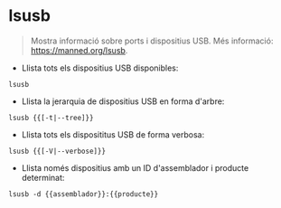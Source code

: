 # lsusb

> Mostra informació sobre ports i dispositius USB.
> Més informació: <https://manned.org/lsusb>.

- Llista tots els dispositius USB disponibles:

`lsusb`

- Llista la jerarquia de dispositius USB en forma d'arbre:

`lsusb {{[-t|--tree]}}`

- Llista tots els disposititus USB de forma verbosa:

`lsusb {{[-V|--verbose]}}`

- Llista només dispositius amb un ID d'assemblador i producte determinat:

`lsusb -d {{assemblador}}:{{producte}}`
